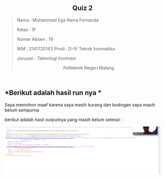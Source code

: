 ## **<center>Quiz 2</center>**

><p>Nama : Muhammad Ega Rama Fernanda<p>
>Kelas : 1F<p>
>Nomer Absen : 19<p>
>NIM : 2141720143
>Prodi : D-IV Teknik Inormatika<p>
>Jurusan : Teknologi Inormasi<p>
><center> Politeknik Negeri Malang</center>


<br>
  
## *Berikut adalah hasil run nya *
Saya memohon maaf karena saya masih kurang dan kodingan saya masih belum sempurna

berikut adalah hasil outputnya yang masih belum selesai :

<img src = "1.png"><p>
